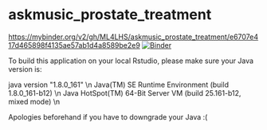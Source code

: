 # askmusic_prostate_treatment
https://mybinder.org/v2/gh/ML4LHS/askmusic_prostate_treatment/e6707e417d465898f4135ae57ab1d4a8589be2e9
[![Binder](https://mybinder.org/badge_logo.svg)](https://mybinder.org/v2/gh/ML4LHS/askmusic_prostate_treatment/master?urlpath=shiny/index-folder/)


To build this application on your local Rstudio, please make sure your Java version is:

java version "1.8.0_161" \n
Java(TM) SE Runtime Environment (build 1.8.0_161-b12) \n
Java HotSpot(TM) 64-Bit Server VM (build 25.161-b12, mixed mode) \n 

Apologies beforehand if you have to downgrade your Java :(
